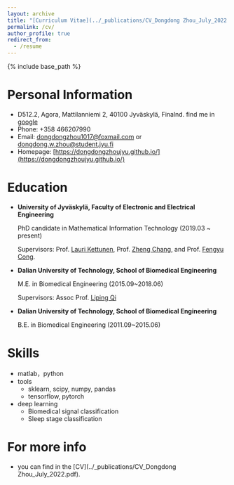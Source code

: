 ```yaml
---
layout: archive
title: "[Curriculum Vitae](../_publications/CV_Dongdong Zhou_July_2022.pdf)"
permalink: /cv/
author_profile: true
redirect_from:
  - /resume
---
```


{% include base_path %}

Personal Information
======
* D512.2, Agora, Mattilanniemi 2, 40100 Jyväskylä, Finalnd. find me in [google](https://scholar.google.com/citations?user=Ytewu44AAAAJ&hl=en)
* Phone: +358 466207990
* Email: dongdongzhou1017@foxmail.com or dongdong.w.zhou@student.jyu.fi
* Homepage: [https://dongdongzhoujyu.github.io/](https://dongdongzhoujyu.github.io/)


Education
======
* $\textbf{University of Jyväskylä, Faculty of Electronic and Electrical Engineering}$
  
  PhD candidate in Mathematical Information Technology (2019.03 ~ present)
  
  Supervisors: Prof. [Lauri Kettunen](https://scholar.google.com/citations?user=5oo0DaAAAAAJ&hl=en), Prof. [Zheng Chang](https://scholar.google.com/citations?user=MmARrhAAAAAJ&hl=en), and Prof.  [Fengyu Cong](https://scholar.google.com/citations?user=Jd0dQA8AAAAJ&hl=en). 
  
* $\textbf{Dalian University of Technology, School of Biomedical Engineering}$
  
  M.E. in Biomedical Engineering (2015.09~2018.06)
  
  Supervisors: Assoc Prof. [Liping Qi](https://www.researchgate.net/profile/Liping-Qi)

* $\textbf{Dalian University of Technology, School of Biomedical Engineering}$
  
  B.E. in Biomedical Engineering (2011.09~2015.06)
  


 
Skills
======
* matlab，python
* tools
  * sklearn, scipy, numpy, pandas
  * tensorflow, pytorch
* deep learning
  * Biomedical signal classification
  * Sleep stage classification

For more info
====== 
* you can find in the [CV](../_publications/CV_Dongdong Zhou_July_2022.pdf).

